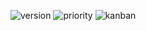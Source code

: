 ![version](https://img.shields.io/badge/version-0.1-brightgreen) 
![priority](https://img.shields.io/badge/priority-urgent-darkblue)
![kanban](https://img.shields.io/badge/status-in%20progress-orange)

